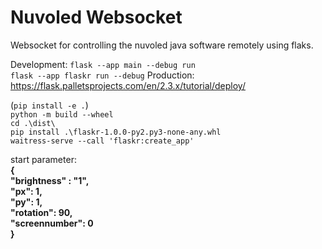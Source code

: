 # Nuvoled Websocket

Websocket for controlling the nuvoled java software remotely using flaks.

Development:
`flask --app main --debug run`  
`flask --app flaskr run --debug`
Production:
https://flask.palletsprojects.com/en/2.3.x/tutorial/deploy/

(`pip install -e .`)  
`python -m build --wheel`  
`cd .\dist\ `  
`pip install .\flaskr-1.0.0-py2.py3-none-any.whl`  
`waitress-serve --call 'flaskr:create_app'`  

start parameter:  
**{  
    "brightness" : "1",  
    "px": 1,  
    "py": 1,  
    "rotation": 90,  
    "screennumber": 0  
}**


